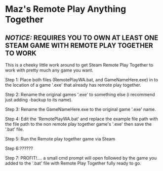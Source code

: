 # Maz's Remote Play Anything Together
***NOTICE:*** REQUIRES YOU TO OWN AT LEAST ONE STEAM GAME WITH REMOTE PLAY TOGETHER TO WORK 
-------------------------------------------------------------------------------------------------------

This is a cheeky little work around to get Steam Remote Play Together to work with pretty much any game you want.



Step 1:  Place both files (RemotePlayWA.bat, and GameNameHere.exe) in to the location of a game '.exe' that already has remote play together.

Step 2:  Rename the original games '.exe' to something else  (i recommend just adding -backup to its name).

Step 3:  Rename the GameNameHere.exe to the original game '.exe' name.

Step 4:  Edit the 'RemotePlayWA.bat' and replace the example file path with the file path to the non remote play together game's '.exe' then save the '.bat' file.


Step 5: Run the Remote play together game via Steam

Step 6:??????

Step 7: PROFIT!.... a small cmd prompt will open followed by the game you added to the '.bat' file with Remote Play Together fully ready to go. 
